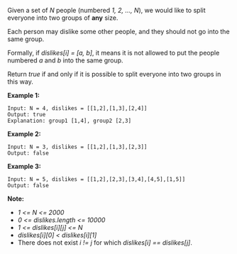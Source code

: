 Given a set of *N* people (numbered *1, 2, ..., N*), we would like to split everyone into two groups of **any** size.

Each person may dislike some other people, and they should not go into the same group.

Formally, if *dislikes[i] = [a, b]*, it means it is not allowed to put the people numbered *a* and *b* into the same group.

Return *true* if and only if it is possible to split everyone into two groups in this way.

**Example 1:**
```
Input: N = 4, dislikes = [[1,2],[1,3],[2,4]]
Output: true
Explanation: group1 [1,4], group2 [2,3]
```

**Example 2:**
```
Input: N = 3, dislikes = [[1,2],[1,3],[2,3]]
Output: false
```

**Example 3:**
```
Input: N = 5, dislikes = [[1,2],[2,3],[3,4],[4,5],[1,5]]
Output: false
```

**Note:**
* *1 <= N <= 2000*
* *0 <= dislikes.length <= 10000*
* *1 <= dislikes[i][j] <= N*
* *dislikes[i][0] < dislikes[i][1]*
* There does not exist *i != j* for which *dislikes[i] == dislikes[j]*.